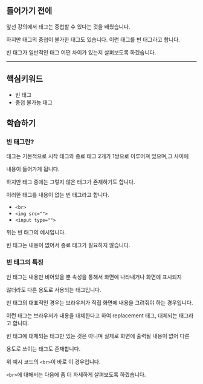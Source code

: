 ## 들어가기 전에
앞선 강의에서 태그는 중첩할 수 있다는 것을 배웠습니다.

하지만 태그의 중첩이 불가한 태그도 있습니다. 이런 태그를 빈 태그라고 합니다. 

빈 태그가 일반적인 태그 어떤 차이가 있는지 살펴보도록 하겠습니다.


---------

## 핵심키워드
+ 빈 태그
+ 중첩 불가능 태그

## 학습하기

### 빈 태그란?

태그는 기본적으로 시작 태그와 종료 태그 2개가 1쌍으로 이루어져 있으며,그 사이에

내용이 들어가게 됩니다.

하지만 태그 중에는 그렇지 않은 태그가 존재하기도 합니다.

이러한 태그를 내용이 없는 빈 태그라고 합니다.

+ ``` <br> ```
+ ``` <img src=""> ```
+ ``` <input type=""> ```

위는 빈 태그의 예시입니다.

빈 태그는 내용이 없어서 종료 태그가 필요하지 않습니다.

### 빈 태그의 특징

빈 태그는 내용만 비어있을 뿐 속성을 통해서 화면에 나타내거나 화면에 표시되지

않더라도 다른 용도로 사용되는 태그입니다.

빈 태그의 대표적인 경우는 브라우저가 직접 화면에 내용을 그려줘야 하는 경우입니다.

이런 태그는 브라우저가 내용을 대체한다고 하여 replacement 태그, 대체되는 태그라고 합니다.

빈 태그에 대체되는 태그만 있는 것은 아니며 실제로 화면에 출력될 내용이 없어 다른

용도로 쓰이는 태그도 존재합니다.

위 예시 코드의 ``` <br> ```이 바로 이 경우입니다.

``` <br> ```에 대해서는 다음에 좀 더 자세하게 살펴보도록 하겠습니다.




